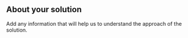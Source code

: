 ## About your solution

Add any information that will help us to understand the approach of the solution.